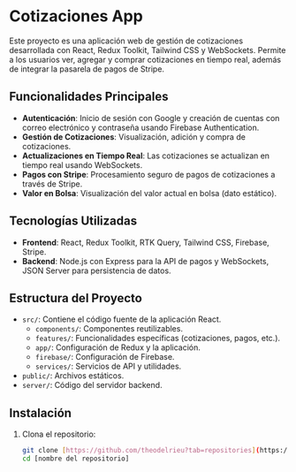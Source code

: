 # Cotizaciones App

Este proyecto es una aplicación web de gestión de cotizaciones desarrollada con React, Redux Toolkit, Tailwind CSS y WebSockets. Permite a los usuarios ver, agregar y comprar cotizaciones en tiempo real, además de integrar la pasarela de pagos de Stripe.

## Funcionalidades Principales

- **Autenticación**: Inicio de sesión con Google y creación de cuentas con correo electrónico y contraseña usando Firebase Authentication.
- **Gestión de Cotizaciones**: Visualización, adición y compra de cotizaciones.
- **Actualizaciones en Tiempo Real**: Las cotizaciones se actualizan en tiempo real usando WebSockets.
- **Pagos con Stripe**: Procesamiento seguro de pagos de cotizaciones a través de Stripe.
- **Valor en Bolsa**: Visualización del valor actual en bolsa (dato estático).

## Tecnologías Utilizadas

- **Frontend**: React, Redux Toolkit, RTK Query, Tailwind CSS, Firebase, Stripe.
- **Backend**: Node.js con Express para la API de pagos y WebSockets, JSON Server para persistencia de datos.

## Estructura del Proyecto

- `src/`: Contiene el código fuente de la aplicación React.
  - `components/`: Componentes reutilizables.
  - `features/`: Funcionalidades específicas (cotizaciones, pagos, etc.).
  - `app/`: Configuración de Redux y la aplicación.
  - `firebase/`: Configuración de Firebase.
  - `services/`: Servicios de API y utilidades.
- `public/`: Archivos estáticos.
- `server/`: Código del servidor backend.

## Instalación

1. Clona el repositorio:
   ```bash
   git clone [https://github.com/theodelrieu?tab=repositories](https://github.com/theodelrieu?tab=repositories)
   cd [nombre del repositorio]